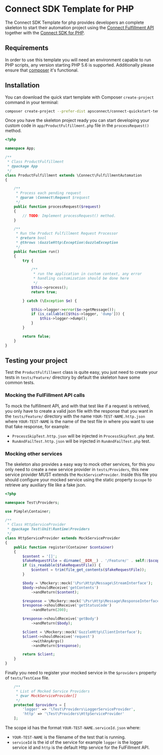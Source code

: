 # Connect SDK Template for PHP

The Connect SDK Template for php provides developers an complete skeleton to start their automation project using the [Connect Fulfillment API](http://help.vendor.connect.cloud.im/support/solutions/articles/43000030735-fulfillment-management-module) together with the [Connect SDK for PHP](https://github.com/ingrammicro/connect-php-sdk).

## Requirements

In order to use this template you will need an environment capable to run PHP scripts, any version starting PHP 5.6 is supported. Additionally please ensure that [composer](https://getcomposer.org/) it's functional.

## Installation 

You can download the quick start template with Composer `create-project` command in your terminal:

```bash
composer create-project --prefer-dist apsconnect/connect-quickstart-template project-name
```

Once you have the skeleton project ready you can start developing your custom code 
in `app/ProductFulfillment.php` file in the `processRequest()` method.

```php
<?php

namespace App;

/**
 * Class ProductFulfillment
 * @package App
 */
class ProductFulfillment extends \Connect\FulfillmentAutomation
{

    /**
     * Process each pending request
     * @param \Connect\Request $request
     */
    public function processRequest($request)
    {
        // TODO: Implement processRequest() method.
    }

    /**
     * Run the Product Fulfillment Request Processor
     * @return bool
     * @throws \GuzzleHttp\Exception\GuzzleException
     */
    public function run()
    {
        try {

            /**
             * run the application in custom context, any error
             * handling customization should be done here
             */
            $this->process();
            return true;

        } catch (\Exception $e) {

            $this->logger->error($e->getMessage());
            if (is_callable([$this->logger, 'dump'])) {
                $this->logger->dump();
            }
        }

        return false;
    }
}
```

## Testing your project 

Test the `ProductFulfillment` class is quite easy, you just need to create your tests in `tests/Feature/` directory
by default the skeleton have some common tests.

### Mocking the FulFillment API calls

To mock the fulfillment API, and with that test like if a request is retrived, you only have to create a valid json file with the response that you want in the `tests/Feature/` 
directory with the name `YOUR-TEST-NAME.http.json` where `YOUR-TEST-NAME` is the name of the test file in where you want to 
use that fake response, for example:

- `ProcessSkipTest.http.json` will be injected in `ProcessSkipTest.php` test.
- `RunAndFailTest.http.json` will be injected in `RunAndFailTest.php` test.

### Mocking other services

The skeleton also provides a easy way to mock other services, for this you only need to create a new service provider in
`tests/Providers`, this new service provider MUST extends the `MockServiceProvider`. Inside this file you should configure 
your mocked service using the static property `$scope` to retrieve any auxiliary file like a fake json.

```php
<?php

namespace Test\Providers;

use Pimple\Container;

/**
 * Class HttpServiceProvider
 * @package Test\Unit\Runtime\Providers
 */
class HttpServiceProvider extends MockServiceProvider
{
    public function register(Container $container)
    {
        $content = '[]';
        $fakeRequestFile = dirname(__DIR__) . '/Feature/' . self::$scope . '.json';
        if (is_readable($fakeRequestFile)) {
            $content = trim(file_get_contents($fakeRequestFile));
        }

        $body = \Mockery::mock('\Psr\Http\Message\StreamInterface');
        $body->shouldReceive('getContents')
            ->andReturn($content);

        $response = \Mockery::mock('\Psr\Http\Message\ResponseInterface');
        $response->shouldReceive('getStatusCode')
            ->andReturn(200);

        $response->shouldReceive('getBody')
            ->andReturn($body);

        $client = \Mockery::mock('GuzzleHttp\ClientInterface');
        $client->shouldReceive('request')
            ->withAnyArgs()
            ->andReturn($response);

        return $client;
    }
}
``` 

Finally you need to register your mocked service in the `$providers` property of `tests/TestCase` file.

```php
    /**
     * List of Mocked Service Providers
     * @var MockServiceProvider[]
     */
    protected $providers = [
        'logger' => '\Test\Providers\LoggerServiceProvider',
        'http' => '\Test\Providers\HttpServiceProvider'
    ];
```

The scope id has the format `YOUR-TEST-NAME.serviceId.json` where:

- `YOUR-TEST-NAME` is the filename of the test that is running.
- `serviceId` is the id of the service for example `logger` is the logger service id and `http` is the default Http service for the FulFillment API.


